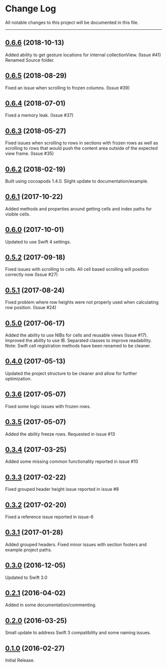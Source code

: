 # Change Log
All notable changes to this project will be documented in this file.

--- 

## [0.6.6](https://github.com/nlampi/SwiftGridView/releases/tag/0.6.6) (2018-10-13)
Added ability to get gesture locations for internal collectionView. (Issue #41) Renamed Source folder. 

## [0.6.5](https://github.com/nlampi/SwiftGridView/releases/tag/0.6.5) (2018-08-29)
Fixed an issue when scrolling to frozen columns. (Issue #39)

## [0.6.4](https://github.com/nlampi/SwiftGridView/releases/tag/0.6.4) (2018-07-01)
Fixed a memory leak. (Issue #37)

## [0.6.3](https://github.com/nlampi/SwiftGridView/releases/tag/0.6.3) (2018-05-27)
Fixed issues when scrolling to rows in sections with frozen rows as well as scrolling to rows that would push the content area outside of the expected view frame. (Issue #35)

## [0.6.2](https://github.com/nlampi/SwiftGridView/releases/tag/0.6.2) (2018-02-19)
Built using cocoapods 1.4.0. Slight update to documentation/example.

## [0.6.1](https://github.com/nlampi/SwiftGridView/releases/tag/0.6.1) (2017-10-22)
Added methods and properties around getting cells and index paths for visible cells.

## [0.6.0](https://github.com/nlampi/SwiftGridView/releases/tag/0.6.0) (2017-10-01)
Updated to use Swift 4 settings.

## [0.5.2](https://github.com/nlampi/SwiftGridView/releases/tag/0.5.2) (2017-09-18)
Fixed issues with scrolling to cells. All cell based scrolling will position correctly now (Issue #27)

## [0.5.1](https://github.com/nlampi/SwiftGridView/releases/tag/0.5.1) (2017-08-24)
Fixed problem where row heights were not properly used when calculating row position. (Issue #24) 

## [0.5.0](https://github.com/nlampi/SwiftGridView/releases/tag/0.5.0) (2017-06-17)
Added the ability to use NIBs for cells and reusable views (Issue #17). Improved the ability to use IB. Separated classes to improve readability. Note: Swift cell registration methods have been renamed to be cleaner.

## [0.4.0](https://github.com/nlampi/SwiftGridView/releases/tag/0.4.0) (2017-05-13)
Updated the project structure to be cleaner and allow for further optimization.

## [0.3.6](https://github.com/nlampi/SwiftGridView/releases/tag/0.3.6) (2017-05-07)
Fixed some logic issues with frozen rows.

## [0.3.5](https://github.com/nlampi/SwiftGridView/releases/tag/0.3.5) (2017-05-07)
Added the ability freeze rows. Requested in issue #13

## [0.3.4](https://github.com/nlampi/SwiftGridView/releases/tag/0.3.4) (2017-03-25)
Added some missing common functionality reported in issue #10

## [0.3.3](https://github.com/nlampi/SwiftGridView/releases/tag/0.3.3) (2017-02-22)
Fixed grouped header height issue reported in issue #8

## [0.3.2](https://github.com/nlampi/SwiftGridView/releases/tag/0.3.2) (2017-02-20)
Fixed a reference issue reported in issue-6

## [0.3.1](https://github.com/nlampi/SwiftGridView/releases/tag/0.3.1) (2017-01-28)
Added grouped headers. Fixed minor issues with section footers and example project paths.

## [0.3.0](https://github.com/nlampi/SwiftGridView/releases/tag/0.3.0) (2016-12-05)
Updated to Swift 3.0

## [0.2.1](https://github.com/nlampi/SwiftGridView/releases/tag/0.2.1) (2016-04-02)
Added in some documentation/commenting.

## [0.2.0](https://github.com/nlampi/SwiftGridView/releases/tag/0.2.0) (2016-03-25)
Small update to address Swift 3 compatibility and some naming issues.

## [0.1.0](https://github.com/nlampi/SwiftGridView/releases/tag/0.1.0) (2016-02-27)
Initial Release.
 

